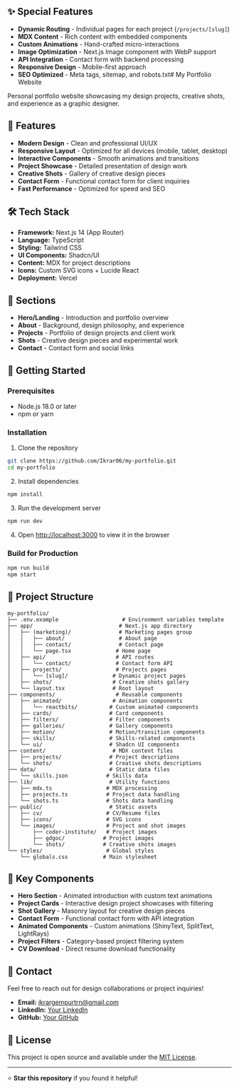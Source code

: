 ## ✨ Special Features

- **Dynamic Routing** - Individual pages for each project (`/projects/[slug]`)
- **MDX Content** - Rich content with embedded components
- **Custom Animations** - Hand-crafted micro-interactions
- **Image Optimization** - Next.js Image component with WebP support
- **API Integration** - Contact form with backend processing
- **Responsive Design** - Mobile-first approach
- **SEO Optimized** - Meta tags, sitemap, and robots.txt# My Portfolio Website

Personal portfolio website showcasing my design projects, creative shots, and experience as a graphic designer.

## 🌟 Features

- **Modern Design** - Clean and professional UI/UX
- **Responsive Layout** - Optimized for all devices (mobile, tablet, desktop)
- **Interactive Components** - Smooth animations and transitions
- **Project Showcase** - Detailed presentation of design work
- **Creative Shots** - Gallery of creative design pieces
- **Contact Form** - Functional contact form for client inquiries
- **Fast Performance** - Optimized for speed and SEO

## 🛠️ Tech Stack

- **Framework:** Next.js 14 (App Router)
- **Language:** TypeScript
- **Styling:** Tailwind CSS
- **UI Components:** Shadcn/UI
- **Content:** MDX for project descriptions
- **Icons:** Custom SVG icons + Lucide React
- **Deployment:** Vercel

## 📱 Sections

- **Hero/Landing** - Introduction and portfolio overview
- **About** - Background, design philosophy, and experience
- **Projects** - Portfolio of design projects and client work
- **Shots** - Creative design pieces and experimental work
- **Contact** - Contact form and social links

## 🚀 Getting Started

### Prerequisites
- Node.js 18.0 or later
- npm or yarn

### Installation

1. Clone the repository
```bash
git clone https://github.com/Ikrar06/my-portfolio.git
cd my-portfolio
```

2. Install dependencies
```bash
npm install
```

3. Run the development server
```bash
npm run dev
```

4. Open [http://localhost:3000](http://localhost:3000) to view it in the browser

### Build for Production
```bash
npm run build
npm start
```

## 📂 Project Structure

```
my-portfolio/
├── .env.example                    # Environment variables template
├── app/                           # Next.js app directory
│   ├── (marketing)/               # Marketing pages group
│   │   ├── about/                 # About page
│   │   ├── contact/               # Contact page
│   │   └── page.tsx              # Home page
│   ├── api/                      # API routes
│   │   └── contact/              # Contact form API
│   ├── projects/                 # Projects pages
│   │   └── [slug]/              # Dynamic project pages
│   ├── shots/                   # Creative shots gallery
│   └── layout.tsx               # Root layout
├── components/                   # Reusable components
│   ├── animated/                # Animation components
│   │   └── reactbits/          # Custom animated components
│   ├── cards/                  # Card components
│   ├── filters/                # Filter components
│   ├── galleries/              # Gallery components
│   ├── motion/                 # Motion/transition components
│   ├── skills/                 # Skills-related components
│   └── ui/                     # Shadcn UI components
├── content/                     # MDX content files
│   ├── projects/               # Project descriptions
│   └── shots/                  # Creative shots descriptions
├── data/                       # Static data files
│   └── skills.json            # Skills data
├── lib/                        # Utility functions
│   ├── mdx.ts                 # MDX processing
│   ├── projects.ts            # Project data handling
│   └── shots.ts               # Shots data handling
├── public/                     # Static assets
│   ├── cv/                    # CV/Resume files
│   ├── icons/                 # SVG icons
│   └── images/                # Project and shot images
│       ├── coder-institute/   # Project images
│       ├── gdgoc/            # Project images
│       └── shots/            # Creative shots images
└── styles/                    # Global styles
    └── globals.css           # Main stylesheet
```

## 🎨 Key Components

- **Hero Section** - Animated introduction with custom text animations
- **Project Cards** - Interactive design project showcases with filtering
- **Shot Gallery** - Masonry layout for creative design pieces
- **Contact Form** - Functional contact form with API integration
- **Animated Components** - Custom animations (ShinyText, SplitText, LightRays)
- **Project Filters** - Category-based project filtering system
- **CV Download** - Direct resume download functionality

## 📧 Contact

Feel free to reach out for design collaborations or project inquiries!

- **Email:** ikrargempurtrn@gmail.com
- **LinkedIn:** [Your LinkedIn](https://www.linkedin.com/in/ikrar-gempur-tirani-867537283/)
- **GitHub:** [Your GitHub](https://github.com/Ikrar06)

## 📄 License

This project is open source and available under the [MIT License](LICENSE).

---

⭐ **Star this repository** if you found it helpful!